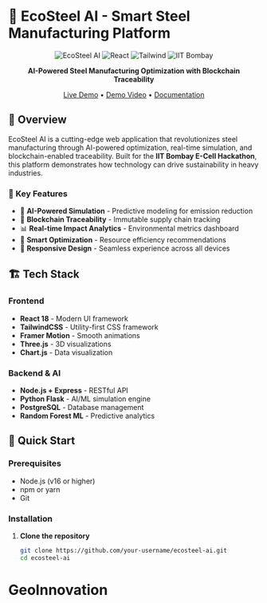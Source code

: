 # 🚀 EcoSteel AI - Smart Steel Manufacturing Platform

<div align="center">

![EcoSteel AI](https://img.shields.io/badge/EcoSteel-AI%20Powered-blue?style=for-the-badge&logo=ai)
![React](https://img.shields.io/badge/React-18.2.0-61dafb?style=for-the-badge&logo=react)
![Tailwind](https://img.shields.io/badge/Tailwind-CSS-38b2ac?style=for-the-badge&logo=tailwind-css)
![IIT Bombay](https://img.shields.io/badge/IIT%20Bombay-ECell%20Hackathon-red?style=for-the-badge&logo=graduation-cap)

**AI-Powered Steel Manufacturing Optimization with Blockchain Traceability**

[Live Demo](#) • [Demo Video](#) • [Documentation](#)

</div>

## 🎯 Overview

EcoSteel AI is a cutting-edge web application that revolutionizes steel manufacturing through AI-powered optimization, real-time simulation, and blockchain-enabled traceability. Built for the **IIT Bombay E-Cell Hackathon**, this platform demonstrates how technology can drive sustainability in heavy industries.

### 🌟 Key Features

- 🤖 **AI-Powered Simulation** - Predictive modeling for emission reduction
- 🔗 **Blockchain Traceability** - Immutable supply chain tracking
- 📊 **Real-time Impact Analytics** - Environmental metrics dashboard
- 🎯 **Smart Optimization** - Resource efficiency recommendations
- 📱 **Responsive Design** - Seamless experience across all devices

## 🏗️ Tech Stack

### Frontend
- **React 18** - Modern UI framework
- **TailwindCSS** - Utility-first CSS framework
- **Framer Motion** - Smooth animations
- **Three.js** - 3D visualizations
- **Chart.js** - Data visualization

### Backend & AI
- **Node.js + Express** - RESTful API
- **Python Flask** - AI/ML simulation engine
- **PostgreSQL** - Database management
- **Random Forest ML** - Predictive analytics

## 🚀 Quick Start

### Prerequisites
- Node.js (v16 or higher)
- npm or yarn
- Git

### Installation

1. **Clone the repository**
   ```bash
   git clone https://github.com/your-username/ecosteel-ai.git
   cd ecosteel-ai
# GeoInnovation
